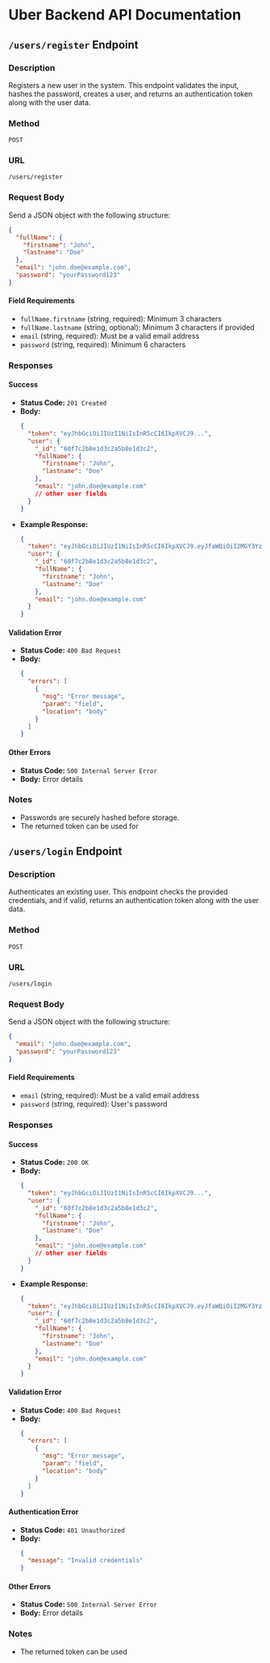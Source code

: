 # Uber Backend API Documentation

## `/users/register` Endpoint

### **Description**

Registers a new user in the system. This endpoint validates the input, hashes the password, creates a user, and returns an authentication token along with the user data.

### **Method**

`POST`

### **URL**

`/users/register`

### **Request Body**

Send a JSON object with the following structure:

```json
{
  "fullName": {
    "firstname": "John",
    "lastname": "Doe"
  },
  "email": "john.doe@example.com",
  "password": "yourPassword123"
}
```

#### **Field Requirements**

- `fullName.firstname` (string, required): Minimum 3 characters
- `fullName.lastname` (string, optional): Minimum 3 characters if provided
- `email` (string, required): Must be a valid email address
- `password` (string, required): Minimum 6 characters

### **Responses**

#### **Success**

- **Status Code:** `201 Created`
- **Body:**
  ```json
  {
    "token": "eyJhbGciOiJIUzI1NiIsInR5cCI6IkpXVCJ9...",
    "user": {
      "_id": "60f7c2b8e1d3c2a5b8e1d3c2",
      "fullName": {
        "firstname": "John",
        "lastname": "Doe"
      },
      "email": "john.doe@example.com"
      // other user fields
    }
  }
  ```
- **Example Response:**
  ```json
  {
    "token": "eyJhbGciOiJIUzI1NiIsInR5cCI6IkpXVCJ9.eyJfaWQiOiI2MGY3YzJiOGUxZDNjMmE1YjhlMWQzYzIiLCJpYXQiOjE2MjYwODQwMDB9.abc123def456ghi789jkl012mno345pqr678stu901vwx234yz567",
    "user": {
      "_id": "60f7c2b8e1d3c2a5b8e1d3c2",
      "fullName": {
        "firstname": "John",
        "lastname": "Doe"
      },
      "email": "john.doe@example.com"
    }
  }
  ```

#### **Validation Error**

- **Status Code:** `400 Bad Request`
- **Body:**
  ```json
  {
    "errors": [
      {
        "msg": "Error message",
        "param": "field",
        "location": "body"
      }
    ]
  }
  ```

#### **Other Errors**

- **Status Code:** `500 Internal Server Error`
- **Body:** Error details

### **Notes**

- Passwords are securely hashed before storage.
- The returned token can be used for


## `/users/login` Endpoint

### **Description**

Authenticates an existing user. This endpoint checks the provided credentials, and if valid, returns an authentication token along with the user data.

### **Method**

`POST`

### **URL**

`/users/login`

### **Request Body**

Send a JSON object with the following structure:

```json
{
  "email": "john.doe@example.com",
  "password": "yourPassword123"
}
```

#### **Field Requirements**

- `email` (string, required): Must be a valid email address
- `password` (string, required): User's password

### **Responses**

#### **Success**

- **Status Code:** `200 OK`
- **Body:**
  ```json
  {
    "token": "eyJhbGciOiJIUzI1NiIsInR5cCI6IkpXVCJ9...",
    "user": {
      "_id": "60f7c2b8e1d3c2a5b8e1d3c2",
      "fullName": {
        "firstname": "John",
        "lastname": "Doe"
      },
      "email": "john.doe@example.com"
      // other user fields
    }
  }
  ```
- **Example Response:**
  ```json
  {
    "token": "eyJhbGciOiJIUzI1NiIsInR5cCI6IkpXVCJ9.eyJfaWQiOiI2MGY3YzJiOGUxZDNjMmE1YjhlMWQzYzIiLCJpYXQiOjE2MjYwODQwMDB9.abc123def456ghi789jkl012mno345pqr678stu901vwx234yz567",
    "user": {
      "_id": "60f7c2b8e1d3c2a5b8e1d3c2",
      "fullName": {
        "firstname": "John",
        "lastname": "Doe"
      },
      "email": "john.doe@example.com"
    }
  }
  ```

#### **Validation Error**

- **Status Code:** `400 Bad Request`
- **Body:**
  ```json
  {
    "errors": [
      {
        "msg": "Error message",
        "param": "field",
        "location": "body"
      }
    ]
  }
  ```

#### **Authentication Error**

- **Status Code:** `401 Unauthorized`
- **Body:**
  ```json
  {
    "message": "Invalid credentials"
  }
  ```

#### **Other Errors**

- **Status Code:** `500 Internal Server Error`
- **Body:** Error details

### **Notes**

- The returned token can be used